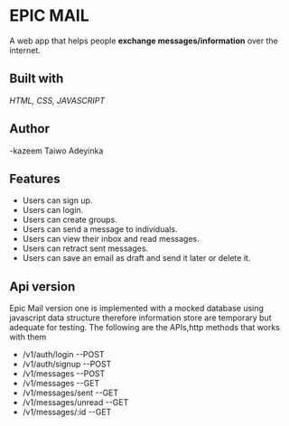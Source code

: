 # EPIC MAIL
A web app that helps people **exchange messages/information** over the internet. 

## Built with
_HTML, CSS, JAVASCRIPT_


## Author
-kazeem Taiwo Adeyinka

## Features
* Users can sign up.
* Users can login. 
* Users can create groups. 
* Users can send a message to individuals. 
* Users can view their inbox and read messages.
* Users can retract sent messages.
* Users can save an email as draft and send it later or delete it. 

## Api version
Epic Mail version one is implemented with a mocked database using javascript data structure
therefore information store are temporary but adequate for testing.
The following are the APIs,http methods that works with them
- /v1/auth/login  --POST
- /v1/auth/signup --POST
- /v1/messages  --POST
- /v1/messages  --GET
- /v1/messages/sent --GET
- /v1/messages/unread --GET
- /v1/messages/:id --GET

  
